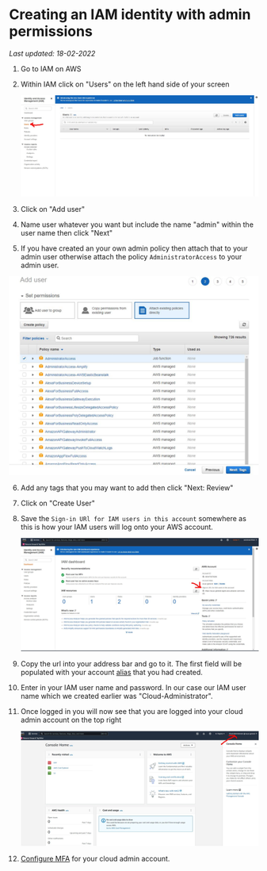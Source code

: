 # Creating an IAM identity with admin permissions
*Last updated: 18-02-2022*

1. Go to IAM on AWS
2. Within IAM click on "Users" on the left hand side of your screen
   
   ![iam-users-screen](../../images/iam/iam-users-screen.JPG)

3. Click on "Add user"
4. Name user whatever you want but include the name "admin" within the user name then click "Next"
5. If you have created an your own admin policy then attach that to your admin user otherwise attach the policy ```AdministratorAccess``` to your admin user.

![attaching-default-admin-policy](../../images/iam/attaching-default-admin-policy.JPG)

6. Add any tags that you may want to add then click "Next: Review"
7. Click on "Create User"
8. Save the ```Sign-in URl for IAM users in this account``` somewhere as this is how your IAM users will log onto your AWS account. 
   
   ![sign-in-url-for-iam-users](../../images/iam/sign-in-url-for-iam-users.JPG)
9. Copy the url into your address bar and go to it. The first field will be populated with your account [alias](create-account-alias.md) that you had created.
10. Enter in your IAM user name and password. In our case our IAM user name which we created earlier was "Cloud-Administrator".
11. Once logged in you will now see that you are logged into your cloud admin account on the top right
    
    ![cloud-admin-account](../../images/iam/cloud-admin-account.JPG)
12. [Configure MFA](../account/enable-account-mfa.md) for your cloud admin account. 